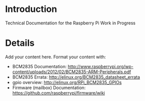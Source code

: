 # Introduction #

Technical Documentation for the Raspberry Pi
Work in Progress

# Details #

Add your content here.  Format your content with:
  * BCM2835 Documentation: http://www.raspberrypi.org/wp-content/uploads/2012/02/BCM2835-ARM-Peripherals.pdf
  * BCM2835 Errata: http://elinux.org/BCM2835_datasheet_errata
  * gpio overview: http://elinux.org/RPi_BCM2835_GPIOs
  * Firmware (mailbox) Documentation: https://github.com/raspberrypi/firmware/wiki